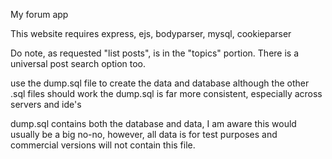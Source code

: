 My forum app

This website requires express, ejs, bodyparser, mysql, cookieparser

Do note, as requested "list posts", is in the "topics" portion. There is a universal post search option too.

use the dump.sql file to create the data and database
although the other .sql files should work the dump.sql
is far more consistent, especially across servers and ide's

dump.sql contains both the database and data, I am aware this would usually be a big no-no, however, all data is for test purposes and commercial versions will not contain this file.
